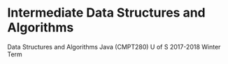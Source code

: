 # Intermediate Data Structures and Algorithms
 Data Structures and Algorithms Java (CMPT280) U of S 2017-2018 Winter Term
